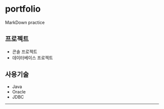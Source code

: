 # portfolio

MarkDown practice

## 프로젝트

- 콘솔 프로젝트
- 데이터베이스 프로젝트

## 사용기술

- Java
- Oracle
- JDBC

---

